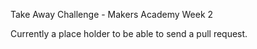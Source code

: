Take Away Challenge - Makers Academy Week 2

Currently a place holder to be able to send a pull request.
